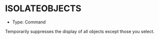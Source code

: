 # ISOLATEOBJECTS

- Type: Command

Temporarily suppresses the display of all objects except those you select.
